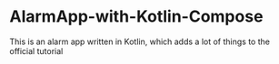 # AlarmApp-with-Kotlin-Compose
This is an alarm app written in Kotlin, which adds a lot of things to the official tutorial
